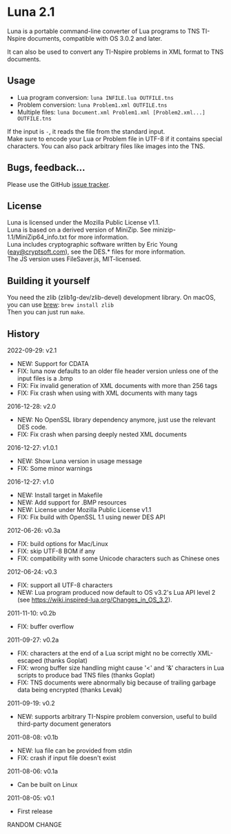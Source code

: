 # Luna 2.1

Luna is a portable command-line converter of Lua programs to TNS TI-Nspire documents, compatible with OS 3.0.2 and later.

It can also be used to convert any TI-Nspire problems in XML format to TNS documents.

## Usage

- Lua program conversion: `luna INFILE.lua OUTFILE.tns`
- Problem conversion: `luna Problem1.xml OUTFILE.tns`
- Multiple files: `luna Document.xml Problem1.xml [Problem2.xml...] OUTFILE.tns`

If the input is `-`, it reads the file from the standard input.  
Make sure to encode your Lua or Problem file in UTF-8 if it contains special characters. You can also pack arbitrary files like images into the TNS.

## Bugs, feedback...

Please use the GitHub [issue tracker](https://github.com/ndless-nspire/Luna/issues).

## License

Luna is licensed under the Mozilla Public License v1.1.  
Luna is based on a derived version of MiniZip. See minizip-1.1/MiniZip64_info.txt for more information.  
Luna includes cryptographic software written by Eric Young (eay@cryptsoft.com), see the DES.\* files for more information.  
The JS version uses FileSaver.js, MIT-licensed.

## Building it yourself

You need the zlib (zlib1g-dev/zlib-devel) development library. On macOS, you can use [brew](http://brew.sh/): `brew install zlib`  
Then you can just run `make`.

## History

2022-09-29: v2.1

- NEW: Support for CDATA
- FIX: luna now defaults to an older file header version unless one of the input files is a .bmp
- FIX: Fix invalid generation of XML documents with more than 256 tags
- FIX: Fix crash when using with XML documents with many tags

2016-12-28: v2.0

- NEW: No OpenSSL library dependency anymore, just use the relevant DES code.
- FIX: Fix crash when parsing deeply nested XML documents

2016-12-27: v1.0.1

- NEW: Show Luna version in usage message
- FIX: Some minor warnings

2016-12-27: v1.0

- NEW: Install target in Makefile
- NEW: Add support for .BMP resources
- NEW: License under Mozilla Public License v1.1
- FIX: Fix build with OpenSSL 1.1 using newer DES API

2012-06-26: v0.3a

- FIX: build options for Mac/Linux
- FIX: skip UTF-8 BOM if any
- FIX: compatibility with some Unicode characters such as Chinese ones

2012-06-24: v0.3

- FIX: support all UTF-8 characters
- NEW: Lua program produced now default to OS v3.2's Lua API level 2 (see
  https://wiki.inspired-lua.org/Changes_in_OS_3.2).

2011-11-10: v0.2b

- FIX: buffer overflow

2011-09-27: v0.2a

- FIX: characters at the end of a Lua script might no be correctly XML-escaped
  (thanks Goplat)
- FIX: wrong buffer size handling might cause '<' and '&' characters in Lua
  scripts to produce bad TNS files (thanks Goplat)
- FIX: TNS documents were abnormally big because of trailing garbage data being
  encrypted (thanks Levak)

2011-09-19: v0.2

- NEW: supports arbitrary TI-Nspire problem conversion, useful to build
  third-party document generators

2011-08-08: v0.1b

- NEW: lua file can be provided from stdin
- FIX: crash if input file doesn't exist

2011-08-06: v0.1a

- Can be built on Linux

2011-08-05: v0.1

- First release

RANDOM CHANGE
